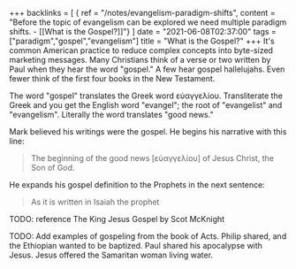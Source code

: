 +++
backlinks = [
{ ref = "/notes/evangelism-paradigm-shifts", content = "Before the topic of evangelism can be explored we need multiple paradigm shifts. - [[What is the Gospel?]]"}
]
date = "2021-06-08T02:37:00"
tags = ["paradigm","gospel","evangelism"]
title = "What is the Gospel?"
+++
It's common American practice to reduce complex concepts into byte-sized marketing messages. Many Christians think of a verse or two written by Paul when they hear the word "gospel." A few hear gospel hallelujahs. Even fewer think of the first four books in the New Testament.

The word "gospel" translates the Greek word εὐαγγελίου. Transliterate the Greek and you get the English word "evangel"; the root of "evangelist" and "evangelism". Literally the word translates "good news."

Mark believed his writings were the gospel. He begins his narrative with this line:

> The beginning of the good news [εὐαγγελίου] of Jesus Christ, the Son of God.

He expands his gospel definition to the Prophets in the next sentence:

> As it is written in Isaiah the prophet

TODO: reference The King Jesus Gospel by Scot McKnight

TODO: Add examples of gospeling from the book of Acts. Philip shared, and the Ethiopian wanted to be baptized. Paul shared his apocalypse with Jesus. Jesus offered the Samaritan woman living water.
